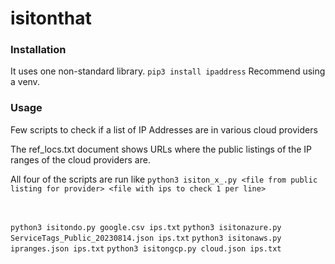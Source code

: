 # isitonthat

### Installation
It uses one non-standard library.
`pip3 install ipaddress`
Recommend using a venv.

### Usage

Few scripts to check if a list of IP Addresses are in various cloud providers

The ref_locs.txt document shows URLs where the public listings of the IP ranges of the cloud providers are.

All four of the scripts are run like
`python3 isiton_x_.py <file from public listing for provider> <file with ips to check 1 per line>`

<br/>

`python3 isitondo.py google.csv ips.txt`
`python3 isitonazure.py ServiceTags_Public_20230814.json ips.txt`
`python3 isitonaws.py ipranges.json ips.txt`
`python3 isitongcp.py cloud.json ips.txt`
